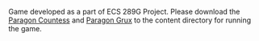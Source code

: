 Game developed as a part of ECS 289G Project. 
Please download the [Paragon Countess](https://unrealengine.com/marketplace/en-US/product/paragon-countess) 
and [Paragon Grux](https://unrealengine.com/marketplace/en-US/product/paragon-grux) to the content directory for running the game. 